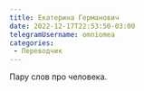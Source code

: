 ```yaml
---
title: Екатерина Германович
date: 2022-12-17T22:53:50-03:00
telegramUsername: omniomea
categories:
 - Переводчик
---
```


Пару слов про человека.
